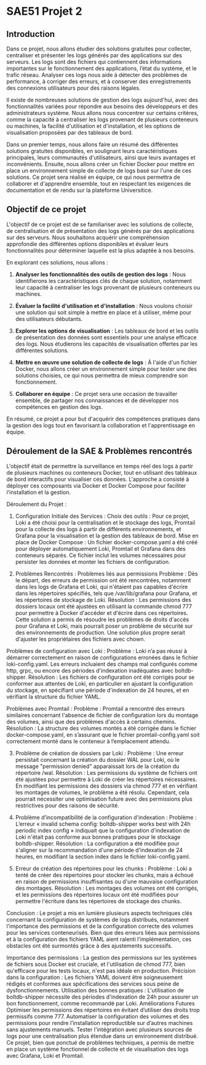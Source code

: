 # SAE51 Projet 2

## Introduction

Dans ce projet, nous allons étudier des solutions gratuites pour collecter, centraliser et présenter les logs générés par des applications sur des serveurs. Les logs sont des fichiers qui contiennent des informations importantes sur le fonctionnement des applications, l’état du système, et le trafic réseau. Analyser ces logs nous aide à détecter des problèmes de performance, à corriger des erreurs, et à conserver des enregistrements des connexions utilisateurs pour des raisons légales.

Il existe de nombreuses solutions de gestion des logs aujourd'hui, avec des fonctionnalités variées pour répondre aux besoins des développeurs et des administrateurs système. Nous allons nous concentrer sur certains critères, comme la capacité à centraliser les logs provenant de plusieurs conteneurs ou machines, la facilité d'utilisation et d'installation, et les options de visualisation proposées par des tableaux de bord.

Dans un premier temps, nous allons faire un résumé des différentes solutions gratuites disponibles, en soulignant leurs caractéristiques principales, leurs communautés d'utilisateurs, ainsi que leurs avantages et inconvénients. Ensuite, nous allons créer un fichier Docker pour mettre en place un environnement simple de collecte de logs basé sur l'une de ces solutions. Ce projet sera réalisé en équipe, ce qui nous permettra de collaborer et d'apprendre ensemble, tout en respectant les exigences de documentation et de rendu sur la plateforme Universitice.

## Objectif de ce projet

L'objectif de ce projet est de se familiariser avec les solutions de collecte, de centralisation et de présentation des logs générés par des applications sur des serveurs. Nous souhaitons acquérir une compréhension approfondie des différentes options disponibles et évaluer leurs fonctionnalités pour déterminer laquelle est la plus adaptée à nos besoins.

En explorant ces solutions, nous allons :

1. **Analyser les fonctionnalités des outils de gestion des logs** : Nous identifierons les caractéristiques clés de chaque solution, notamment leur capacité à centraliser les logs provenant de plusieurs conteneurs ou machines.

2. **Évaluer la facilité d'utilisation et d'installation** : Nous voulons choisir une solution qui soit simple à mettre en place et à utiliser, même pour des utilisateurs débutants.

3. **Explorer les options de visualisation** : Les tableaux de bord et les outils de présentation des données sont essentiels pour une analyse efficace des logs. Nous étudierons les capacités de visualisation offertes par les différentes solutions.

4. **Mettre en œuvre une solution de collecte de logs** : À l'aide d'un fichier Docker, nous allons créer un environnement simple pour tester une des solutions choisies, ce qui nous permettra de mieux comprendre son fonctionnement.

5. **Collaborer en équipe** : Ce projet sera une occasion de travailler ensemble, de partager nos connaissances et de développer nos compétences en gestion des logs.

En résumé, ce projet a pour but d'acquérir des compétences pratiques dans la gestion des logs tout en favorisant la collaboration et l'apprentissage en équipe.


## Déroulement de la SAE & Problèmes rencontrés
L'objectif était de permettre la surveillance en temps réel des logs à partir de plusieurs machines ou conteneurs Docker, tout en utilisant des tableaux de bord interactifs pour visualiser ces données. L'approche a consisté à déployer ces composants via Docker et Docker Compose pour faciliter l'installation et la gestion.

Déroulement du Projet :

1. Configuration Initiale des Services :
Choix des outils : Pour ce projet, Loki a été choisi pour la centralisation et le stockage des logs, Promtail pour la collecte des logs à partir de différents environnements, et Grafana pour la visualisation et la gestion des tableaux de bord.
Mise en place de Docker Compose : Un fichier docker-compose.yaml a été créé pour déployer automatiquement Loki, Promtail et Grafana dans des conteneurs séparés. Ce fichier inclut les volumes nécessaires pour persister les données et monter les fichiers de configuration.

2. Problèmes Rencontrés :
Problèmes liés aux permissions
Problème : Dès le départ, des erreurs de permission ont été rencontrées, notamment dans les logs de Grafana et Loki, qui n'étaient pas capables d'écrire dans les répertoires spécifiés, tels que /var/lib/grafana pour Grafana, et les répertoires de stockage de Loki.
Résolution : Les permissions des dossiers locaux ont été ajustées en utilisant la commande chmod 777 pour permettre à Docker d'accéder et d'écrire dans ces répertoires. Cette solution a permis de résoudre les problèmes de droits d'accès pour Grafana et Loki, mais pourrait poser un problème de sécurité sur des environnements de production. Une solution plus propre serait d'ajuster les propriétaires des fichiers avec chown.

Problèmes de configuration avec Loki :
Problème : Loki n’a pas réussi à démarrer correctement en raison de configurations erronées dans le fichier loki-config.yaml. Les erreurs incluaient des champs mal configurés comme http, grpc, ou encore des périodes d'indexation inadéquates avec boltdb-shipper.
Résolution : Les fichiers de configuration ont été corrigés pour se conformer aux attentes de Loki, en particulier en ajustant la configuration du stockage, en spécifiant une période d'indexation de 24 heures, et en vérifiant la structure du fichier YAML.

Problèmes avec Promtail :
Problème : Promtail a rencontré des erreurs similaires concernant l'absence de fichier de configuration lors du montage des volumes, ainsi que des problèmes d'accès à certains chemins.
Résolution : La structure des volumes montés a été corrigée dans le fichier docker-compose.yaml, en s’assurant que le fichier promtail-config.yaml soit correctement monté dans le conteneur à l’emplacement attendu.

3. Problème de création de dossiers par Loki :
Problème : Une erreur persistait concernant la création du dossier WAL pour Loki, où le message "permission denied" apparaissait lors de la création du répertoire /wal.
Résolution : Les permissions du système de fichiers ont été ajustées pour permettre à Loki de créer les répertoires nécessaires. En modifiant les permissions des dossiers via chmod 777 et en vérifiant les montages de volumes, le problème a été résolu. Cependant, cela pourrait nécessiter une optimisation future avec des permissions plus restrictives pour des raisons de sécurité.

4. Problème d’incompatibilité de la configuration d'indexation :
Problème : L’erreur « invalid schema config: boltdb-shipper works best with 24h periodic index config » indiquait que la configuration d'indexation de Loki n'était pas conforme aux bonnes pratiques pour le stockage boltdb-shipper.
Résolution : La configuration a été modifiée pour s'aligner sur la recommandation d'une période d'indexation de 24 heures, en modifiant la section index dans le fichier loki-config.yaml.

5. Erreur de création des répertoires pour les chunks :
Problème : Loki a tenté de créer des répertoires pour stocker les chunks, mais a échoué en raison de permissions insuffisantes ou d'une mauvaise configuration des montages.
Résolution : Les montages des volumes ont été corrigés, et les permissions des répertoires locaux ont été modifiées pour permettre l'écriture dans les répertoires de stockage des chunks.

Conclusion :
Le projet a mis en lumière plusieurs aspects techniques clés concernant la configuration de systèmes de logs distribués, notamment l'importance des permissions et de la configuration correcte des volumes pour les services conteneurisés. Bien que des erreurs liées aux permissions et à la configuration des fichiers YAML aient ralenti l'implémentation, ces obstacles ont été surmontés grâce à des ajustements successifs.

Importance des permissions : La gestion des permissions sur les systèmes de fichiers sous Docker est cruciale, et l'utilisation de chmod 777, bien qu'efficace pour les tests locaux, n'est pas idéale en production.
Précision dans la configuration : Les fichiers YAML doivent être soigneusement rédigés et conformes aux spécifications des services sous peine de dysfonctionnements.
Utilisation des bonnes pratiques : L'utilisation de boltdb-shipper nécessite des périodes d'indexation de 24h pour assurer un bon fonctionnement, comme recommandé par Loki.
Améliorations Futures
Optimiser les permissions des répertoires en évitant d’utiliser des droits trop permissifs comme 777.
Automatiser la configuration des volumes et des permissions pour rendre l’installation reproductible sur d’autres machines sans ajustements manuels.
Tester l'intégration avec plusieurs sources de logs pour une centralisation plus étendue dans un environnement distribué.
Ce projet, bien que ponctué de problèmes techniques, a permis de mettre en place un système fonctionnel de collecte et de visualisation des logs avec Grafana, Loki et Promtail.
